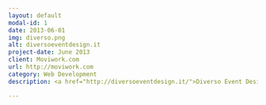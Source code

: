 ```yaml
---
layout: default
modal-id: 1
date: 2013-06-01
img: diverso.png
alt: diversoeventdesign.it
project-date: June 2013
client: Moviwork.com
url: http://moviwork.com
category: Web Development
description: <a href="http://diversoeventdesign.it/">Diverso Event Design</a> Out of this hybrid and passionate magma rises Diverso, a fluid dimension of projects which move between Art, Design, Fashion and Food. That means the variegated world of events!

---
```

